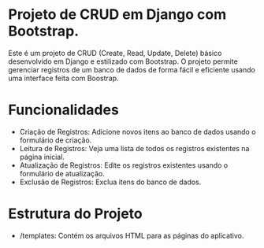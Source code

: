 # Projeto de CRUD em Django com Bootstrap.

Este é um projeto de CRUD (Create, Read, Update, Delete) básico desenvolvido em Django e estilizado com Bootstrap.  O projeto permite gerenciar registros de um banco de dados de forma fácil e eficiente usando uma interface feita com Boostrap.

# Funcionalidades
- Criação de Registros: Adicione novos itens ao banco de dados usando o formulário de criação.
- Leitura de Registros: Veja uma lista de todos os registros existentes na página inicial.
- Atualização de Registros: Edite os registros existentes usando o formulário de atualização.
- Exclusão de Registros: Exclua itens do banco de dados.

# Estrutura do Projeto
- /templates: Contém os arquivos HTML para as páginas do aplicativo.
